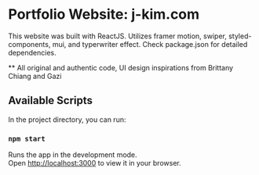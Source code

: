 # Portfolio Website: j-kim.com

This website was built with ReactJS. Utilizes framer motion, swiper, styled-components, mui, and typerwriter effect. Check package.json for detailed dependencies.

** All original and authentic code, UI design inspirations from Brittany Chiang and Gazi

## Available Scripts

In the project directory, you can run:

### `npm start`

Runs the app in the development mode.\
Open [http://localhost:3000](http://localhost:3000) to view it in your browser.

